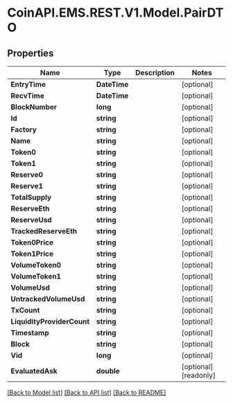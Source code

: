# CoinAPI.EMS.REST.V1.Model.PairDTO

## Properties

Name | Type | Description | Notes
------------ | ------------- | ------------- | -------------
**EntryTime** | **DateTime** |  | [optional] 
**RecvTime** | **DateTime** |  | [optional] 
**BlockNumber** | **long** |  | [optional] 
**Id** | **string** |  | [optional] 
**Factory** | **string** |  | [optional] 
**Name** | **string** |  | [optional] 
**Token0** | **string** |  | [optional] 
**Token1** | **string** |  | [optional] 
**Reserve0** | **string** |  | [optional] 
**Reserve1** | **string** |  | [optional] 
**TotalSupply** | **string** |  | [optional] 
**ReserveEth** | **string** |  | [optional] 
**ReserveUsd** | **string** |  | [optional] 
**TrackedReserveEth** | **string** |  | [optional] 
**Token0Price** | **string** |  | [optional] 
**Token1Price** | **string** |  | [optional] 
**VolumeToken0** | **string** |  | [optional] 
**VolumeToken1** | **string** |  | [optional] 
**VolumeUsd** | **string** |  | [optional] 
**UntrackedVolumeUsd** | **string** |  | [optional] 
**TxCount** | **string** |  | [optional] 
**LiquidityProviderCount** | **string** |  | [optional] 
**Timestamp** | **string** |  | [optional] 
**Block** | **string** |  | [optional] 
**Vid** | **long** |  | [optional] 
**EvaluatedAsk** | **double** |  | [optional] [readonly] 

[[Back to Model list]](../README.md#documentation-for-models) [[Back to API list]](../README.md#documentation-for-api-endpoints) [[Back to README]](../README.md)

